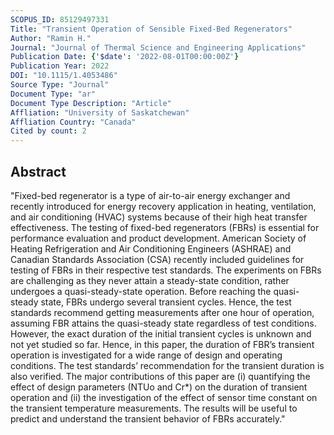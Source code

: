 ```yaml
---
SCOPUS_ID: 85129497331
Title: "Transient Operation of Sensible Fixed-Bed Regenerators"
Author: "Ramin H."
Journal: "Journal of Thermal Science and Engineering Applications"
Publication Date: {'$date': '2022-08-01T00:00:00Z'}
Publication Year: 2022
DOI: "10.1115/1.4053486"
Source Type: "Journal"
Document Type: "ar"
Document Type Description: "Article"
Affliation: "University of Saskatchewan"
Affliation Country: "Canada"
Cited by count: 2
---
```


## Abstract
"Fixed-bed regenerator is a type of air-to-air energy exchanger and recently introduced for energy recovery application in heating, ventilation, and air conditioning (HVAC) systems because of their high heat transfer effectiveness. The testing of fixed-bed regenerators (FBRs) is essential for performance evaluation and product development. American Society of Heating Refrigeration and Air Conditioning Engineers (ASHRAE) and Canadian Standards Association (CSA) recently included guidelines for testing of FBRs in their respective test standards. The experiments on FBRs are challenging as they never attain a steady-state condition, rather undergoes a quasi-steady-state operation. Before reaching the quasi-steady state, FBRs undergo several transient cycles. Hence, the test standards recommend getting measurements after one hour of operation, assuming FBR attains the quasi-steady state regardless of test conditions. However, the exact duration of the initial transient cycles is unknown and not yet studied so far. Hence, in this paper, the duration of FBR’s transient operation is investigated for a wide range of design and operating conditions. The test standards’ recommendation for the transient duration is also verified. The major contributions of this paper are (i) quantifying the effect of design parameters (NTUo and Cr*) on the duration of transient operation and (ii) the investigation of the effect of sensor time constant on the transient temperature measurements. The results will be useful to predict and understand the transient behavior of FBRs accurately."
